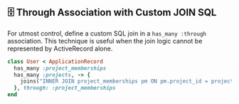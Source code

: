## 🗄️ Through Association with Custom JOIN SQL

For utmost control, define a custom SQL join in a `has_many :through` association. This technique is useful when the join logic cannot be represented by ActiveRecord alone.

```ruby
class User < ApplicationRecord
  has_many :project_memberships
  has_many :projects, -> {
    joins("INNER JOIN project_memberships pm ON pm.project_id = projects.id AND pm.active = true")
  }, through: :project_memberships
end
```
